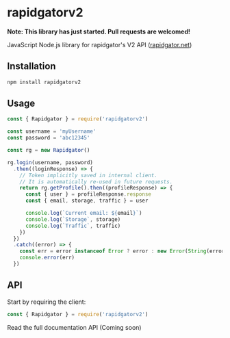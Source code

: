 # rapidgatorv2

**Note: This library has just started. Pull requests are welcomed!**

JavaScript Node.js library for rapidgator's V2 API ([rapidgator.net](https://rapidgator.net/article/api))

## Installation

```bash
npm install rapidgatorv2
```

## Usage

```js
const { Rapidgator } = require('rapidgatorv2')

const username = 'myUsername'
const password = 'abc12345'

const rg = new Rapidgator()

rg.login(username, password)
  .then((loginResponse) => {
    // Token implicitly saved in internal client.
    // It is automatically re-used in future requests.
    return rg.getProfile().then((profileResponse) => {
      const { user } = profileResponse.response
      const { email, storage, traffic } = user

      console.log(`Current email: ${email}`)
      console.log(`Storage`, storage)
      console.log(`Traffic`, traffic)
    })
  })
  .catch((error) => {
    const err = error instanceof Error ? error : new Error(String(error))
    console.error(err)
  })
```

## API

Start by requiring the client:

```js
const { Rapidgator } = require('rapidgatorv2')
```

Read the full documentation API (Coming soon)
